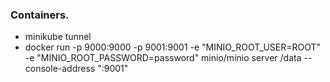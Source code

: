 ### Containers.
- minikube tunnel
- docker run -p 9000:9000 -p 9001:9001 -e "MINIO_ROOT_USER=ROOT" -e "MINIO_ROOT_PASSWORD=password" minio/minio server /data --console-address ":9001"